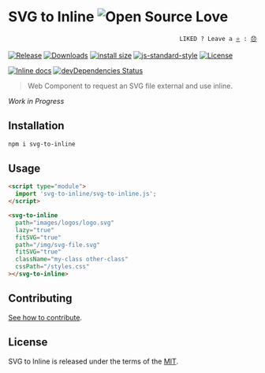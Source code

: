 # SVG to Inline ![Open Source Love](https://badges.frapsoft.com/os/v3/open-source.svg?v=103)

<p align="right">
  <code>LIKED ? Leave a <a href="https://github.com/tiagoporto/svg-to-inline/stargazers">⭐</a> : <a href="https://github.com/tiagoporto/svg-to-inline/issues">😞</a></code>
</p>

[![Release](https://img.shields.io/npm/v/svg-to-inline.svg?style=flat-square&label=release)](https://github.com/tiagoporto/svg-to-inline/releases)
[![Downloads](https://img.shields.io/npm/dt/svg-to-inline.svg?style=flat-square)](https://www.npmjs.com/package/svg-to-inline)
[![install size](https://packagephobia.now.sh/badge?p=svg-to-inline)](https://packagephobia.now.sh/result?p=svg-to-inline)
[![js-standard-style](https://img.shields.io/badge/code%20style-standard-yellow.svg?style=flat-square)](http://standardjs.com)
[![License](https://img.shields.io/github/license/tiagoporto/svg-to-inline.svg?style=flat-square)](https://raw.githubusercontent.com/tiagoporto/svg-to-inline/master/LICENSE)

<!-- [![Build Status](https://img.shields.io/travis/com/tiagoporto/svg-to-inline/master.svg?label=tests&logo=travis&style=flat-square)](https://travis-ci.com/tiagoporto/svg-to-inline)
[![Coverage Status](https://img.shields.io/coveralls/tiagoporto/svg-to-inline.svg?style=flat-square)](https://coveralls.io/github/tiagoporto/svg-to-inline)
[![Mutation testing cover](https://badge.stryker-mutator.io/github.com/tiagoporto/svg-to-inline/master)](https://stryker-mutator.github.io) -->

[![Inline docs](http://inch-ci.org/github/tiagoporto/svg-to-inline.svg?branch=master&style=flat-square)](http://inch-ci.org/github/tiagoporto/svg-to-inline)
[![devDependencies Status](https://img.shields.io/david/dev/tiagoporto/svg-to-inline.svg?style=flat-square)](https://david-dm.org/tiagoporto/svg-to-inline?type=dev)

> Web Component to request an SVG file external and use inline.

_Work in Progress_

## Installation

```bash
npm i svg-to-inline
```

## Usage

```html
<script type="module">
  import 'svg-to-inline/svg-to-inline.js';
</script>

<svg-to-inline
  path="images/logos/logo.svg"
  lazy="true"
  fitSVG="true"
  path="/img/svg-file.svg"
  fitSVG="true"
  className="my-class other-class"
  cssPath="/styles.css"
></svg-to-inline>
```

## Contributing

[See how to contribute](CONTRIBUTING.md).

## License

SVG to Inline is released under the terms of the [MIT](LICENSE).
